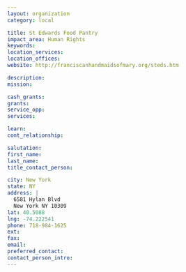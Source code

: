 ```yaml
---
layout: organization
category: local

title: St Edwards Food Pantry
impact_area: Human Rights
keywords: 
location_services: 
location_offices: 
website: http://franciscanhandmaidsofmary.org/steds.htm

description: 
mission: 

cash_grants: 
grants: 
service_opp: 
services: 

learn: 
cont_relationship: 

salutation: 
first_name: 
last_name: 
title_contact_person: 

city: New York
state: NY
address: |
  6581 Hylan Blvd  
  New York NY 10309
lat: 40.5088
lng: -74.222541
phone: 718-984-1625
ext: 
fax: 
email: 
preferred_contact: 
contact_person_intro: 
---
```

